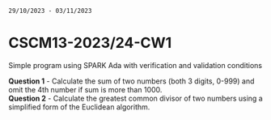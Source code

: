 `29/10/2023 - 03/11/2023`

# CSCM13-2023/24-CW1
Simple program using SPARK Ada with verification and validation conditions <br />

**Question 1** - Calculate the sum of two numbers (both 3 digits, 0-999) and omit the 4th number if sum is more than 1000. <br />
**Question 2** - Calculate the greatest common divisor of two numbers using a simplified form of the Euclidean algorithm. <br />
